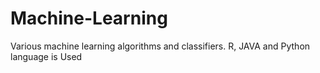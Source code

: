 # Machine-Learning
Various machine learning algorithms and classifiers. R, JAVA and Python language is Used
